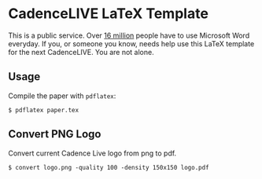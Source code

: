 # CadenceLIVE LaTeX Template

This is a public service.
Over [16 million](https://www.microsoft.com/investor/reports/ar21/index.html)
people have to use Microsoft Word everyday. If you, or someone you know, needs
help use this LaTeX template for the next CadenceLIVE. You are not alone.

## Usage

Compile the paper with `pdflatex`:

```{shell}
$ pdflatex paper.tex
```

## Convert PNG Logo

Convert current Cadence Live logo from png to pdf.

```{shell}
$ convert logo.png -quality 100 -density 150x150 logo.pdf
```
